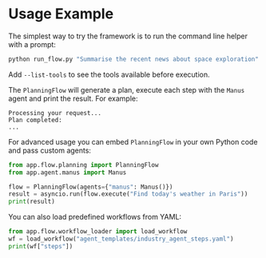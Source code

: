 # Usage Example

The simplest way to try the framework is to run the command line helper with a prompt:

```bash
python run_flow.py "Summarise the recent news about space exploration"
```

Add `--list-tools` to see the tools available before execution.

The `PlanningFlow` will generate a plan, execute each step with the `Manus` agent and print the result. For example:

```text
Processing your request...
Plan completed:
...
```

For advanced usage you can embed `PlanningFlow` in your own Python code and pass
custom agents:

```python
from app.flow.planning import PlanningFlow
from app.agent.manus import Manus

flow = PlanningFlow(agents={"manus": Manus()})
result = asyncio.run(flow.execute("Find today's weather in Paris"))
print(result)
```
You can also load predefined workflows from YAML:
```python
from app.flow.workflow_loader import load_workflow
wf = load_workflow("agent_templates/industry_agent_steps.yaml")
print(wf["steps"])
```
